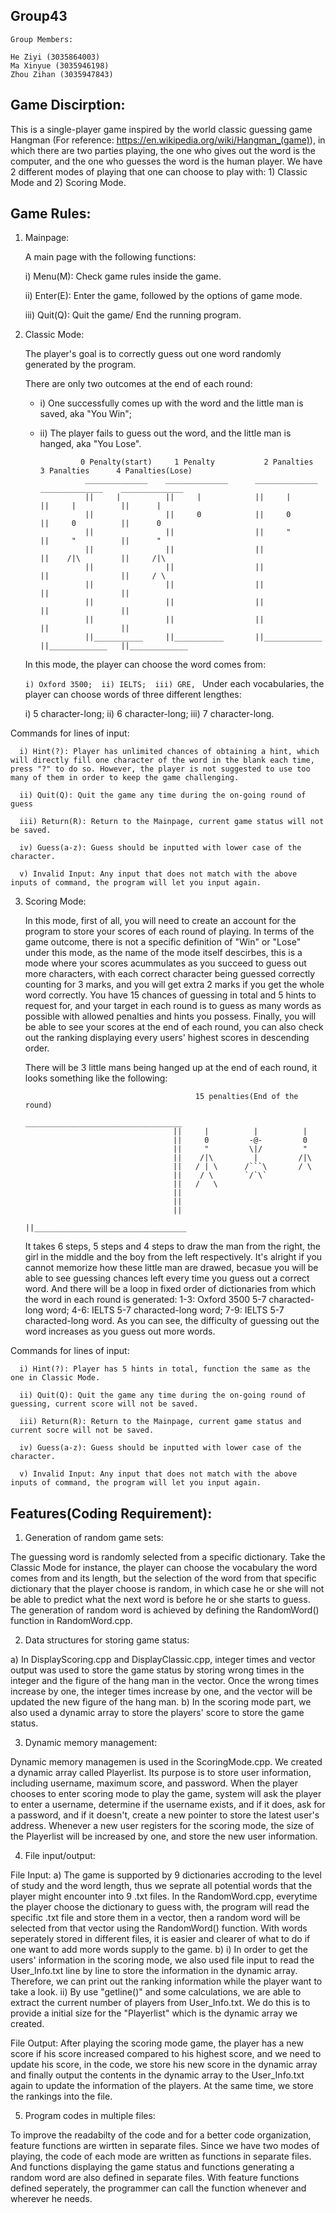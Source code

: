 ## Group43

    Group Members:

    He Ziyi (3035864003)
    Ma Xinyue (3035946198)
    Zhou Zihan (3035947843)

## Game Discirption:

   This is a single-player game inspired by the world classic guessing game Hangman (For reference: https://en.wikipedia.org/wiki/Hangman_(game)), in which there are two parties playing, the one who gives out the word is the computer, and the one who guesses the word is the human player. We have 2 different modes of playing that one can choose to play with: 1) Classic Mode and 2) Scoring Mode.

## Game Rules:

  1) Mainpage:

      A main page with the following functions:

      i) Menu(M): Check game rules inside the game.

      ii) Enter(E): Enter the game, followed by the options of game mode.

      iii) Quit(Q): Quit the game/ End the running program.

  
  2) Classic Mode:

     The player's goal is to correctly guess out one word randomly generated by the program.
     
     There are only two outcomes at the end of each round: 
     - i) One successfully comes up with the word and the little man is saved, aka "You Win"; 
     - ii) The player fails to guess out the word, and the little man is hanged, aka "You Lose".
   
     
                    0 Penalty(start)     1 Penalty           2 Panalties       3 Panalties      4 Panalties(Lose)
                     ______________    ______________      ______________     ______________    ______________
                     ||     |          ||     |            ||     |           ||     |          ||      |
                     ||                ||     0            ||     0           ||     0          ||      0
                     ||                ||                  ||     "           ||     "          ||      "
                     ||                ||                  ||                 ||    /|\         ||     /|\
                     ||                ||                  ||                 ||                ||     / \
                     ||                ||                  ||                 ||                ||
                     ||                ||                  ||                 ||                ||
                     ||                ||                  ||                 ||                ||
                     ||___________     ||___________       ||_____________    ||_____________   ||_____________ 

     In this mode, the player can choose the word comes from: 
     
     `i) Oxford 3500; 
     ii) IELTS; 
     iii) GRE, `
     Under each vocabularies, the player can choose words of three different lengthes: 
     
     i) 5 character-long; 
     ii) 6 character-long; 
     iii) 7 character-long. 

Commands for lines of input:

      i) Hint(?): Player has unlimited chances of obtaining a hint, which will directly fill one character of the word in the blank each time, press "?" to do so. However, the player is not suggested to use too many of them in order to keep the game challenging.
      
      ii) Quit(Q): Quit the game any time during the on-going round of guess

      iii) Return(R): Return to the Mainpage, current game status will not be saved.

      iv) Guess(a-z): Guess should be inputted with lower case of the character.

      v) Invalid Input: Any input that does not match with the above inputs of command, the program will let you input again.
      
   
   3) Scoring Mode:

      In this mode, first of all, you will need to create an account for the program to store your scores of each round of playing. In terms of the game outcome, there is not a specific definition of "Win" or "Lose" under this mode, as the name of the mode itself descirbes, this is a mode where your scores acummulates as you succeed to guess out more characters, with each correct character being guessed correctly counting for 3 marks, and you will get extra 2 marks if you get the whole word correctly. You have 15 chances of guessing in total and 5 hints to request for, and your target in each round is to guess as many words as possible with allowed penalties and hints you possess. Finally, you will be able to see your scores at the end of each round, you can also check out the ranking displaying every users' highest scores in descending order.

       There will be 3 little mans being hanged up at the end of each round, it looks something like the following:
       
                                                15 penalties(End of the round)
                                            ___________________________________ 
                                           ||     |          |          |      
                                           ||     0         -@-         0      
                                           ||     "         \|/         "    
                                           ||    /|\         |         /|\    
                                           ||   / | \      /```\       / \   
                                           ||    / \       `/`\`              
                                           ||   /   \                          
                                           ||                                  
                                           ||                                  
                                           ||                                  
                                           ||__________________________________
        
        It takes 6 steps, 5 steps and 4 steps to draw the man from the right, the girl in the middle and the boy from the left respectively. It's alright if you cannot memorize how these little man are drawed, becasue you will be able to see guessing chances left every time you guess out a correct word. And there will be a loop in fixed order of dictionaries from which the word in each round is generated: 1-3: Oxford 3500 5-7 characted-long word; 4-6: IELTS 5-7 characted-long word; 7-9: IELTS 5-7 characted-long word. As you can see, the difficulty of guessing out the word increases as you guess out more words.     
        
Commands for lines of input:

      i) Hint(?): Player has 5 hints in total, function the same as the one in Classic Mode.
      
      ii) Quit(Q): Quit the game any time during the on-going round of guessing, current score will not be saved.

      iii) Return(R): Return to the Mainpage, current game status and current socre will not be saved.

      iv) Guess(a-z): Guess should be inputted with lower case of the character.
      
      v) Invalid Input: Any input that does not match with the above inputs of command, the program will let you input again.
      
## Features(Coding Requirement):
    
  1. Generation of random game sets: 
  
  The guessing word is randomly selected from a specific dictionary. Take the Classic Mode for instance, the player    can choose the vocabulary the word comes from and its length, but the selection of the word from that specific dictionary that the player choose is random, in which case he or she will not be able to predict what the next word is before he or she starts to guess. The generation of random word is achieved by defining the RandomWord() function in RandomWord.cpp.
    
   2. Data structures for storing game status:
    
   a) In DisplayScoring.cpp and DisplayClassic.cpp, integer times and vector output was used to store the game status by storing wrong times in the integer and the figure of the hang man in the vector. Once the wrong times increase by one, the integer times increase by one, and the vector will be updated the new figure of the hang man.
   b) In the scoring mode part, we also used a dynamic array to store the players' score to store the game status.
    
   3. Dynamic memory management:
    
   Dynamic memory managemen is used in the ScoringMode.cpp. We created a dynamic array called Playerlist. Its purpose is to store user information, including username, maximum score, and password. When the player chooses to enter scoring mode to play the game, system will ask the player to enter a username, determine if the username exists, and if it does, ask for a password, and if it doesn't, create a new pointer to store the latest user's address. Whenever a new user registers for the scoring mode, the size of the Playerlist will be increased by one, and store the new user information.
    
   4. File input/output:
    
   File Input: 
    a) The game is supported by 9 dictionaries accroding to the level of study and the word length, thus we seprate all potential words that the player might encounter into 9 .txt files. In the RandomWord.cpp, everytime the player choose the dictionary to guess with, the program will read the specific .txt file and store them in a vector, then a random word will be selected from that vector using the RandomWord() function. With words seperately stored in different files, it is easier and clearer of what to do if one want to add more words supply to the game.
    b) i) In order to get the users' information in the scoring mode, we also used file input to read the User_Info.txt line by line to store the information in the dynamic array. Therefore, we can print out the ranking information while the player want to take a look.
      ii) By use "getline()" and some calculations, we are able to extract the current number of players from User_Info.txt. We do this is to provide a initial size for the "Playerlist" which is the dynamic array we created. 
    
   File Output:
    After playing the scoring mode game, the player has a new score if his score increased compared to his highest score, and we need to update his score, in the code, we store his new score in the dynamic array and finally output the contents in the dynamic array to the User_Info.txt again to update the information of the players. At the same time, we store the rankings into the file.
    
   5. Program codes in multiple files:

   To improve the readabilty of the code and for a better code organization, feature functions are wirtten in separate files. Since we have two modes of playing, the code of each mode are written as functions in separate files. And functions displaying the game status and functions generating a random word are also defined in separate files. With feature functions defined seperately, the programmer can call the function whenever and wherever he needs.
